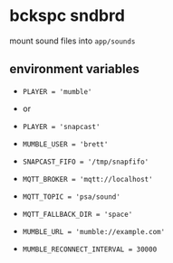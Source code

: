 # bckspc sndbrd

mount sound files into `app/sounds`

## environment variables

* `PLAYER = 'mumble'`
* or
* `PLAYER = 'snapcast'`
 

* `MUMBLE_USER = 'brett'`
* `SNAPCAST_FIFO = '/tmp/snapfifo'`
* `MQTT_BROKER = 'mqtt://localhost'`
* `MQTT_TOPIC = 'psa/sound'`
* `MQTT_FALLBACK_DIR = 'space'`
* `MUMBLE_URL = 'mumble://example.com'`
* `MUMBLE_RECONNECT_INTERVAL = 30000`
